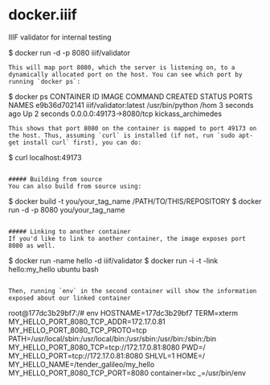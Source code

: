 # docker.iiif
IIIF validator for internal testing

$ docker run -d -p 8080 iiif/validator
```
This will map port 8080, which the server is listening on, to a dynamically allocated port on the host. You can see which port by running `docker ps`:
```
$ docker ps
CONTAINER ID        IMAGE                                    COMMAND                CREATED             STATUS              PORTS                     NAMES
e9b36d702141        iiif/validator:latest   /usr/bin/python /hom   3 seconds ago       Up 2 seconds        0.0.0.0:49173->8080/tcp   kickass_archimedes
```
This shows that port 8080 on the container is mapped to port 49173 on the host. Thus, assuming `curl` is installed (if not, run `sudo apt-get install curl` first), you can do:
```
$ curl localhost:49173
```

##### Building from source
You can also build from source using:
```
$ docker build -t you/your_tag_name /PATH/TO/THIS/REPOSITORY
$ docker run -d -p 8080 you/your_tag_name
```

##### Linking to another container
If you'd like to link to another container, the image exposes port 8080 as well.
```
$ docker run -name hello -d iiif/validator
$ docker run -i -t -link hello:my_hello ubuntu bash
```

Then, running `env` in the second container will show the information exposed about our linked container
```
root@177dc3b29bf7:/# env
HOSTNAME=177dc3b29bf7
TERM=xterm
MY_HELLO_PORT_8080_TCP_ADDR=172.17.0.81
MY_HELLO_PORT_8080_TCP_PROTO=tcp
PATH=/usr/local/sbin:/usr/local/bin:/usr/sbin:/usr/bin:/sbin:/bin
MY_HELLO_PORT_8080_TCP=tcp://172.17.0.81:8080
PWD=/
MY_HELLO_PORT=tcp://172.17.0.81:8080
SHLVL=1
HOME=/
MY_HELLO_NAME=/tender_galileo/my_hello
MY_HELLO_PORT_8080_TCP_PORT=8080
container=lxc
_=/usr/bin/env
```


